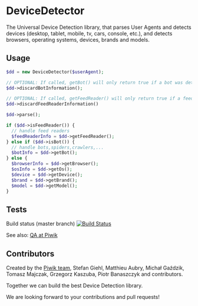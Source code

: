 DeviceDetector
==============

The Universal Device Detection library, that parses User Agents and detects devices (desktop, tablet, mobile, tv, cars, console, etc.), and detects browsers, operating systems, devices, brands and models.

## Usage

```php
$dd = new DeviceDetector($userAgent);

// OPTIONAL: If called, getBot() will only return true if a bot was detected  (speeds up detection a bit)
$dd->discardBotInformation();

// OPTIONAL: If called, getFeedReader() will only return true if a feed reader was detected  (speeds up detection a bit)
$dd->discardFeedReaderInformation()

$dd->parse();

if ($dd->isFeedReader()) {
  // handle feed readers
  $feedReaderInfo = $dd->getFeedReader();
} else if ($dd->isBot()) {
  // handle bots,spiders,crawlers,...
  $botInfo = $dd->getBot();
} else {
  $browserInfo = $dd->getBrowser();
  $osInfo = $dd->getOs();
  $device = $dd->getDevice();
  $brand = $dd->getBrand();
  $model = $dd->getModel();
}
```

## Tests

Build status (master branch) [![Build Status](https://travis-ci.org/piwik/device-detector.png?branch=master)](https://travis-ci.org/piwik/device-detector)

See also: [QA at Piwik](http://piwik.org/qa/)

## Contributors

Created by the [Piwik team](http://piwik.org/team/), Stefan Giehl, Matthieu Aubry, Michał Gaździk, 
Tomasz Majczak, Grzegorz Kaszuba, Piotr Banaszczyk and contributors.

Together we can build the best Device Detection library. 

We are looking forward to your contributions and pull requests!
